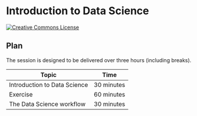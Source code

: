# Introduction to Data Science

[![Creative Commons License](https://i.creativecommons.org/l/by/4.0/80x15.png)](http://creativecommons.org/licenses/by/4.0/)

## Plan

The session is designed to be delivered over three hours (including breaks).

| Topic                        | Time        |
| ---------------------------- | ----------- |
| Introduction to Data Science | 30 minutes  |
| Exercise                     | 60 minutes  |
| The Data Science workflow    | 30 minutes  |

